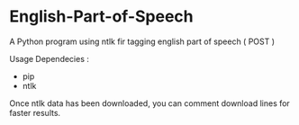 # English-Part-of-Speech
A Python program using ntlk fir tagging english part of speech ( POST )

Usage Dependecies :
  - pip
  - ntlk

Once ntlk data has been downloaded, you can comment download lines for faster results.
